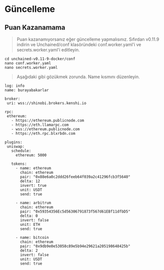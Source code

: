 
# Güncelleme
## Puan Kazanamama
> Puan kazanamıyorsanız eğer güncelleme yapmalısınız. Sıfırdan v0.11.9 indirin ve Unchained/conf klasöründeki conf.worker.yaml'i ve secrets.worker.yaml'i editleyin.

    cd unchained-v0.11-9-docker/conf
    nano conf.worker.yaml
    nano secrets.worker.yaml

 
> Aşağıdaki gibi gözükmek zorunda. Name kısmını düzenleyin.
 ```console
log: info
name: burayabakarlar

broker:
  uri: wss://shinobi.brokers.kenshi.io

rpc:
  ethereum: 
    - https://ethereum.publicnode.com
    - https://eth.llamarpc.com
    - wss://ethereum.publicnode.com
    - https://eth.rpc.blxrbdn.com

plugins:
  uniswap:
    schedule:
      ethereum: 5000

    tokens:
      - name: ethereum
        chain: ethereum
        pair: "0x88e6a0c2ddd26feeb64f039a2c41296fcb3f5640"
        delta: 12
        invert: true
        unit: USDT
        send: true

      - name: arbitrum
        chain: ethereum
        pair: "0x59354356Ec5d56306791873f567d61EBf11dfbD5"
        delta: 0
        invert: false
        unit: ETH
        send: true

      - name: bitcoin
        chain: ethereum
        pair: "0x9db9e0e53058c89e5b94e29621a205198648425b"
        delta: 2
        invert: false
        unit: USDT
        send: true
